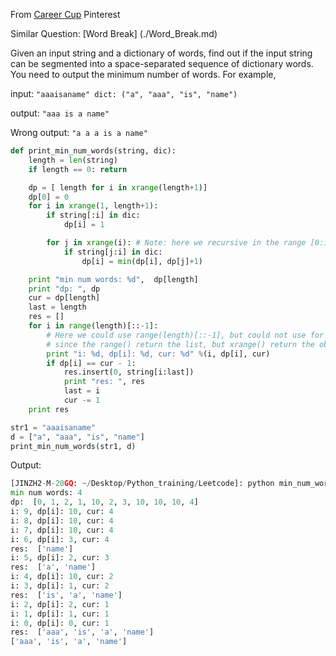 From [Career Cup](http://www.careercup.com/question?id=5359122669109248) Pinterest

Similar Question: [Word Break] (./Word_Break.md)

Given an input string and a dictionary of words, find out if the input string can be segmented into a space-separated sequence of dictionary words. You need to output the minimum number of words. For example, 

input: ```"aaaisaname" dict: ("a", "aaa", "is", "name")```

output: ```"aaa is a name"```

Wrong output: ```"a a a is a name"```

```python
def print_min_num_words(string, dic):
    length = len(string)
    if length == 0: return

    dp = [ length for i in xrange(length+1)]
    dp[0] = 0
    for i in xrange(1, length+1):
        if string[:i] in dic:
            dp[i] = 1

        for j in xrange(i): # Note: here we recursive in the range [0:i], compare with word_break.md
            if string[j:i] in dic:
                dp[i] = min(dp[i], dp[j]+1)

    print "min num words: %d",  dp[length]
    print "dp: ", dp
    cur = dp[length]
    last = length
    res = []
    for i in range(length)[::-1]: 
        # Here we could use range(length)[::-1], but could not use for xrange !!
        # since the range() return the list, but xrange() return the object !!                         
        print "i: %d, dp[i]: %d, cur: %d" %(i, dp[i], cur)
        if dp[i] == cur - 1:
            res.insert(0, string[i:last])
            print "res: ", res
            last = i
            cur -= 1
    print res

str1 = "aaaisaname"
d = ["a", "aaa", "is", "name"]
print_min_num_words(str1, d)
```

Output:

```python
[JINZH2-M-20GQ: ~/Desktop/Python_training/Leetcode]: python min_num_words.py 
min num words: 4
dp:  [0, 1, 2, 1, 10, 2, 3, 10, 10, 10, 4]
i: 9, dp[i]: 10, cur: 4
i: 8, dp[i]: 10, cur: 4
i: 7, dp[i]: 10, cur: 4
i: 6, dp[i]: 3, cur: 4
res:  ['name']
i: 5, dp[i]: 2, cur: 3
res:  ['a', 'name']
i: 4, dp[i]: 10, cur: 2
i: 3, dp[i]: 1, cur: 2
res:  ['is', 'a', 'name']
i: 2, dp[i]: 2, cur: 1
i: 1, dp[i]: 1, cur: 1
i: 0, dp[i]: 0, cur: 1
res:  ['aaa', 'is', 'a', 'name']
['aaa', 'is', 'a', 'name']
```

